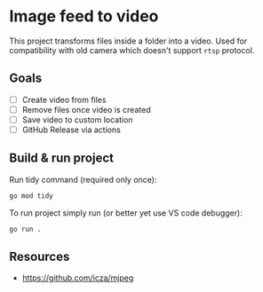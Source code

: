 # Image feed to video
This project transforms files inside a folder into a video. Used for compatibility with old camera which doesn't support `rtsp` protocol.

## Goals
- [ ] Create video from files
- [ ] Remove files once video is created
- [ ] Save video to custom location
- [ ] GitHub Release via actions

## Build & run project

Run tidy command (required only once):

```sh
go mod tidy
```

To run project simply run (or better yet use VS code debugger):

```sh
go run .
```

## Resources
- https://github.com/icza/mjpeg